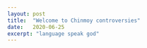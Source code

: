 ```yaml
---
layout: post
title:  "Welcome to Chinmoy controversies"
date:   2020-06-25
excerpt: "language speak god"
---
```

